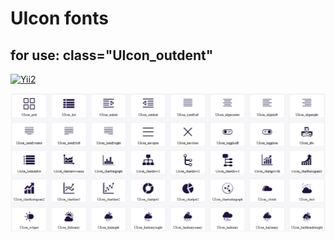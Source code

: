 # UIcon fonts

## for use: class="UIcon_outdent"

[![Yii2](https://img.shields.io/badge/Powered_by-sNs_Corporation-green.svg?style=flat)](https://github.com/Taqsir/)

![screenshot](demo.png "UIcon fonts")
